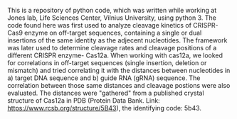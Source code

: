 This is a repository of python code, which was written while working at Jones lab, Life Sciences Center, Vilnius University, using python 3. The code found here was first used to analyze cleavage kinetics of CRISPR-Cas9 enzyme on off-target sequences, containing a single or dual insertions of the same identity as the adjecent nucleotides. 
The framework was later used to determine cleavage rates and cleavage positions of a different CRISPR enzyme- Cas12a. When working with cas12a, we looked for correlations in off-target sequences (single insertion, deletion or mismatch) and tried correlating it with the distances between nucleotides in a) target DNA sequence and b) guide RNA (gRNA) sequence. The correlation between those same distances and cleavage postions were also evaluated. The distances were "gathered" from a published crystal structure of Cas12a in PDB (Protein Data Bank. Link: https://www.rcsb.org/structure/5B43), the identifying code: 5b43. 
